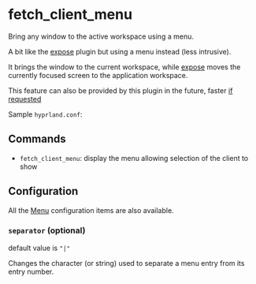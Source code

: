 # fetch_client_menu

Bring any window to the active workspace using a menu.

A bit like the [expose](expose) plugin but using a menu instead (less intrusive).

It brings the window to the current workspace, while [expose](expose) moves the currently focused screen to the application workspace.

This feature can also be provided by this plugin in the future, faster [if requested](https://github.com/hyprland-community/pyprland/issues/new?assignees=fdev31&labels=feature&projects=&template=feature_request.md&title=%5BFEAT%5D+Description+of+the+feature)

Sample `hyprland.conf`:

## Commands

- `fetch_client_menu`: display the menu allowing selection of the client to show

## Configuration

All the [Menu](Menu) configuration items are also available.

### `separator` (optional)

default value is `"|"`

Changes the character (or string) used to separate a menu entry from its entry number.

